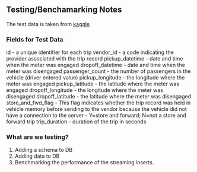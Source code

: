 ## Testing/Benchamarking Notes

The test data is taken from [kaggle](https://www.kaggle.com/competitions/nyc-taxi-trip-duration/data?select=train.zip)

### Fields for Test Data

id - a unique identifier for each trip
vendor_id - a code indicating the provider associated with the trip record
pickup_datetime - date and time when the meter was engaged
dropoff_datetime - date and time when the meter was disengaged
passenger_count - the number of passengers in the vehicle (driver entered value)
pickup_longitude - the longitude where the meter was engaged
pickup_latitude - the latitude where the meter was engaged
dropoff_longitude - the longitude where the meter was disengaged
dropoff_latitude - the latitude where the meter was disengaged
store_and_fwd_flag - This flag indicates whether the trip record was held in vehicle memory before sending to the vendor because the vehicle did not have a connection to the server - Y=store and forward; N=not a store and forward trip
trip_duration - duration of the trip in seconds

### What are we testing?

1. Adding a schema to DB
2. Adding data to DB
3. Benchmarking the performance of the streaming inserts.
